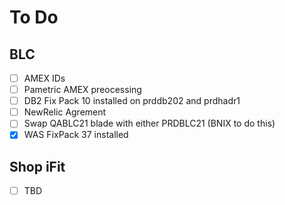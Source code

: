 # To Do
## BLC
- [ ] AMEX IDs
- [ ] Pametric AMEX preocessing
- [ ] DB2 Fix Pack 10 installed on prddb202 and prdhadr1
- [ ] NewRelic Agrement
- [ ] Swap QABLC21 blade with either PRDBLC21 (BNIX to do this)
- [x] WAS FixPack 37 installed

## Shop iFit
- [ ] TBD

